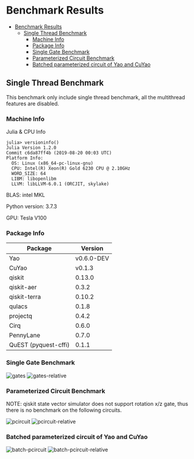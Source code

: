 # Benchmark Results

- [Benchmark Results](#benchmark-results)
  - [Single Thread Benchmark](#single-thread-benchmark)
    - [Machine Info](#machine-info)
    - [Package Info](#package-info)
    - [Single Gate Benchmark](#single-gate-benchmark)
    - [Parameterized Circuit Benchmark](#parameterized-circuit-benchmark)
    - [Batched parameterized circuit of Yao and CuYao](#batched-parameterized-circuit-of-yao-and-cuyao)

## Single Thread Benchmark

This benchmark only include single thread benchmark, all the multithread features are disabled.

### Machine Info

Julia & CPU Info

```
julia> versioninfo()
Julia Version 1.2.0
Commit c6da87ff4b (2019-08-20 00:03 UTC)
Platform Info:
  OS: Linux (x86_64-pc-linux-gnu)
  CPU: Intel(R) Xeon(R) Gold 6230 CPU @ 2.10GHz
  WORD_SIZE: 64
  LIBM: libopenlibm
  LLVM: libLLVM-6.0.1 (ORCJIT, skylake)
```

BLAS: intel MKL

Python version: 3.7.3

GPU: Tesla V100

### Package Info

|       Package        | Version |
| -------------------- | ------- |
| Yao                  | v0.6.0-DEV  |
| CuYao                | v0.1.3  |
| qiskit               | 0.13.0  |
| qiskit-aer           | 0.3.2   |
| qiskit-terra         | 0.10.2  |
| qulacs               | 0.1.8   |
| projectq             | 0.4.2   |
| Cirq                 | 0.6.0   |
| PennyLane            | 0.7.0   |
| QuEST (pyquest-cffi) | 0.1.1   |


### Single Gate Benchmark

![gates](https://github.com/Roger-luo/quantum-benchmarks/blob/master/images/gates.png)
![gates-relative](https://github.com/Roger-luo/quantum-benchmarks/blob/master/images/gates_relative.png)

### Parameterized Circuit Benchmark

NOTE: qiskit state vector simulator does not support rotation x/z gate, thus there is no benchmark on the following circuits.

![pcircuit](https://github.com/Roger-luo/quantum-benchmarks/blob/master/images/pcircuit.png)
![pcircuit-relative](https://github.com/Roger-luo/quantum-benchmarks/blob/master/images/pcircuit_relative.png)

### Batched parameterized circuit of Yao and CuYao

![batch-pcircuit](https://github.com/Roger-luo/quantum-benchmarks/blob/master/images/pcircuit_batch.png)
![batch-pcircuit-relative](https://github.com/Roger-luo/quantum-benchmarks/blob/master/images/pcircuit_batch_relative.png)

